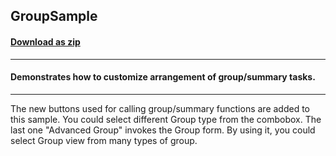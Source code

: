 ## GroupSample
#### [Download as zip](https://downgit.github.io/#/home?url=https://github.com/GrapeCity/ComponentOne-WPF-Samples/tree/master/NET_4.5.2/C1.WPF.GanttView/CS/GroupSample/GroupSample)
____
#### Demonstrates how to customize arrangement of group/summary tasks.
____
The new buttons used for calling group/summary 
functions are added to this sample. You could select 
different Group type from the combobox. The last one 
"Advanced Group" invokes the Group form. By using it, 
you could select Group view from many types of group.


